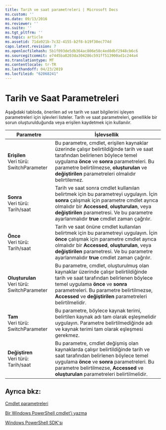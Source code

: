 ```yaml
---
title: Tarih ve saat parametreleri | Microsoft Docs
ms.custom: ''
ms.date: 09/13/2016
ms.reviewer: ''
ms.suite: ''
ms.tgt_pltfrm: ''
ms.topic: article
ms.assetid: 71da921b-7c32-4155-b2f8-b19f30ec774d
caps.latest.revision: 7
ms.openlocfilehash: 5b1f093de5db364ac806e58c4ed8dbf2948cb6c6
ms.sourcegitcommit: e7445ba8203da304286c591ff513900ad1c244a4
ms.translationtype: MT
ms.contentlocale: tr-TR
ms.lasthandoff: 04/23/2019
ms.locfileid: "62068241"
---
```

# <a name="date-and-time-parameters"></a>Tarih ve Saat Parametreleri

Aşağıdaki tabloda, önerilen ad ve tarih ve saat bilgilerini işleyen parametreleri için işlevleri listeler. Tarih ve saat parametreleri, genellikle bir sorun oluşturulduğunda veya erişilen kaydetmek için kullanılır.

|Parametre|İşlevsellik|
|---|---|
|**Erişilen**<br>Veri türü: SwitchParameter|Bu parametre, cmdlet, erişilen kaynaklar üzerinde çalışır belirtildiğinde tarih ve saat tarafından belirlenen böylece temel uygulama **önce** ve **sonra** parametreleri. Bu parametre belirtilmezse, **oluşturulan** ve **değiştirilen** parametreleri olmalıdır belirtilemez.|
|**Sonra**<br>Veri türü: Tarih/saat|Tarih ve saat sonra cmdlet kullanılan belirtmek için bu parametreyi uygulayın. İçin **sonra** çalışmak için parametre cmdlet ayrıca olmalıdır bir **Accessed**, **oluşturulan**, veya **değiştirilen** parametresi. Ve bu parametre ayarlanmalıdır **true** cmdlet zaman çağrılır.|
|**Önce**<br>Veri türü: Tarih/saat|Tarih ve saat önüne cmdlet kullanılan belirtmek için bu parametreyi uygulayın. İçin **önce** çalışmak için parametre cmdlet ayrıca olmalıdır bir **Accessed**, **oluşturulan**, veya **değiştirilen** parametresi. Ve bu parametre ayarlanmalıdır **true** cmdlet zaman çağrılır.|
|**Oluşturulan**<br>Veri türü: SwitchParameter|Bu parametre, cmdlet, oluşturulmuş olan kaynaklar üzerinde çalışır belirtildiğinde tarih ve saat tarafından belirlenen böylece temel uygulama **önce** ve **sonra** parametreleri. Bu parametre belirtilmezse, **Accessed** ve **değiştirilen** parametreleri belirtilmelidir.|
|**Tam**<br>Veri türü: SwitchParameter|Bu parametre, böylece kaynak terimi, belirtilen kaynak adı tam olarak eşleşmelidir uygulayın. Parametre belirtilmediğinde adı ve kaynak terimi tam olarak eşleşmesi gerekmez.|
|**Değiştiren**<br>Veri türü: Tarih/saat|Bu parametre, cmdlet değişmiş olan kaynaklarda çalışır belirtildiğinde tarih ve saat tarafından belirlenen böylece temel uygulama **önce** ve **sonra** parametreleri. Bu parametre belirtilmezse, **Accessed** ve **oluşturulan** parametreleri belirtilmelidir.|
## <a name="see-also"></a>Ayrıca bkz:

[Cmdlet parametreleri](./cmdlet-parameters.md)

[Bir Windows PowerShell cmdlet'i yazma](./writing-a-windows-powershell-cmdlet.md)

[Windows PowerShell SDK'sı](../windows-powershell-reference.md)
